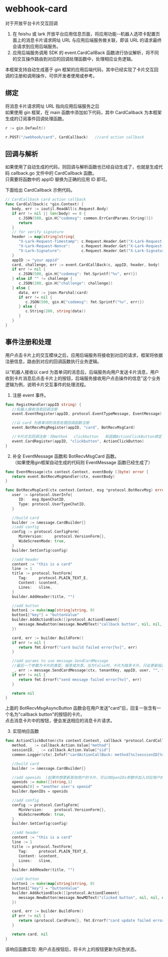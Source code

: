 # webhook-card  
对于开放平台卡片交互回调  
1. 在 feishu 或 lark 开放平台应用信息页面，将应用功能--机器人选项卡配置页面上的消息卡片请求网址 URL 与应用后端服务做关联，即该 URL 的请求最终会请求到应用后端服务。  
2. 应用后端服务调用 SDK 的 event.CardCallBack 函数进行协议解析，将不同的交互操作路由到对应的回调处理函数中，处理相应业务逻辑。    

本框架支持自动生成基于 gin 框架的应用后端代码，其中已经实现了卡片交互回调的注册和调用操作，可供开发者使用或参考。  

## 绑定  
将消息卡片请求网址 URL 指向应用后端服务之后  
如果使用 gin 框架，在 main 函数中添加如下代码，其中 CardCallback 为本框架生成的订阅事件回调处理函数。  
```go
r := gin.Default()

r.POST("/webhook/card", CardCallback)   //card action callback
```

## 回调与解析  
如果使用了自动生成的代码，则回调与解析函数也已经自动生成了，也就是生成代码 callback.go 文件中的 CardCallback 函数。    
只需要将函数中的 appID 替换为正确的应用 ID 即可。  

下面给出 CardCallback 示例代码。   
```go
// CardCallback card action callback
func CardCallback(c *gin.Context) {
   body, err := ioutil.ReadAll(c.Request.Body)
   if err != nil || len(body) == 0 {
      c.JSON(500, gin.H{"codemsg": common.ErrCardParams.String()})
      return
   }
   // for verify signature
   header := map[string]string{
      "X-Lark-Request-Timestamp": c.Request.Header.Get("X-Lark-Request-Timestamp"),
      "X-Lark-Request-Nonce":     c.Request.Header.Get("X-Lark-Request-Nonce"),
      "X-Lark-Signature":         c.Request.Header.Get("X-Lark-Signature"),
   }
   appID := "your appid"
   card, challenge, err := event.CardCallBack(c, appID, header, body)
   if err != nil {
      c.JSON(500, gin.H{"codemsg": fmt.Sprintf("%v", err)})
   } else if "" != challenge {
      c.JSON(200, gin.H{"challenge": challenge})
   } else {
      data, err := json.Marshal(card)
      if err != nil {
         c.JSON(500, gin.H{"codemsg": fmt.Sprintf("%v", err)})
      } else {
         c.String(200, string(data))
      }
   }
}
```
  
## 事件注册和处理  
用户点击卡片上的交互模块之后，应用后端服务将接收到对应的请求，框架将依据注册信息，路由到对应的回调函数执行业务逻辑。    

以“机器人接收以 card 为首单词的消息后，后端服务向用户发送卡片消息，用户收到卡片消息后点击卡片上的按钮，后端服务接收用户点击操作的信息”这个业务逻辑为例，说明卡片交互事件的处理流程。  

1. 注册 event 事件。  
```go
func RegistHandler(appID string) {
   //机器人接收消息回调注册
   event.EventRegister(appID, protocol.EventTypeMessage, EventMessage)

   //以 card 为首单词的消息处理回调函数注册
   event.BotRecvMsgRegister(appID, "card", BotRecvMsgCard)

   //卡片交互回调注册：将method   clickbutton   和函数ActionClickButton绑定
   event.CardRegister(appID, "clickbutton", ActionClickButton)
}
```
  
2. 补全 EventMessage 函数和 BotRecvMsgCard 函数。    
（如果使用gin框架自动生成的代码则 EventMessage 函数已经生成了）  
```go
func EventMessage(ctx context.Context, eventBody []byte) error {
   return event.BotRecvMsgHandler(ctx, eventBody)
}

func BotRecvMsgCard(ctx context.Context, msg *protocol.BotRecvMsg) error {
   user := &protocol.UserInfo{
      ID:   msg.OpenChatID,
      Type: protocol.UserTypeChatID,
   }

   //build card
   builder := &message.CardBuilder{}
   //add config
   config := protocol.ConfigForm{
      MinVersion:     protocol.VersionForm{},
      WideScreenMode: true,
   }
   builder.SetConfig(config)

   //add header
   content := "this is a card"
   line := 1
   title := protocol.TextForm{
      Tag:     protocol.PLAIN_TEXT_E,
      Content: &content,
      Lines:   &line,
   }
   builder.AddHeader(title, "")

   //add button
   button1 := make(map[string]string, 0)
   button1["key"] = "buttonValue"
   builder.AddActionBlock([]protocol.ActionElement{
      message.NewButton(message.NewMDText("callback button", nil, nil, nil), nil, nil, button1, protocol.DANGER, nil, "clickbutton"),
   })

   card, err := builder.BuildForm()
   if err != nil {
      return fmt.Errorf("card build failed error[%v]", err)
   }

   //add params to use message.SendCardMessage
   //最后一个参数为卡片的类型，独享或共享。当为false时，卡片为独享卡片，只会更新指定用户看到的卡片(发出更新卡片请求的用户的卡片一定会被更新)。未指定用户的卡片并不会被更新。而当updateMulti为true时，卡片为共享卡片，所有用户的卡片都会被同步更新。
   _, err := message.SendCardMessage(ctx, tenantKey, appID, user, "", *card, false)
   if err != nil {
      return fmt.Errorf("send message failed error[%v]", err)
   }

   return nil
}
```
  
上面的 BotRecvMsgAsyncButton 函数会在用户发送"card"后，回复一张含有一个名为"callback button"的按钮的卡片。    
点击消息卡片中的按钮，便会发送相应的消息卡片请求。    
    
3. 实现响应函数    
```go
func ActionClickButton(ctx context.Context, callback *protocol.CardCallbackForm) (*protocol.CardForm, error) {
   method, _ := callback.Action.Value["method"]
   sessionID, _ := callback.Action.Value["sid"]
   common.Logger(ctx).Infof("cardActionCallBack: method[%s]sessionID[%s]", method, sessionID)

   //build card
   builder := &message.CardBuilder{}

   //add openids  (如果你想更新其他用户的卡片，可以向OpenIDs参数中加入对应用户的openid，如果不需要，可以不写)
   openids := make([]string,1)
   openids[0] = "another user's openid"
   builder.OpenIDs = openids

   //add config
   config := protocol.ConfigForm{
      MinVersion:     protocol.VersionForm{},
      WideScreenMode: true,
   }
   builder.SetConfig(config)

   //add header
   content := "this is a card"
   line := 1
   title := protocol.TextForm{
      Tag:     protocol.PLAIN_TEXT_E,
      Content: &content,
      Lines:   &line,
   }
   builder.AddHeader(title, "")

   //add button
   button1 := make(map[string]string, 0)
   button1["key"] = "buttonValue"
   builder.AddActionBlock([]protocol.ActionElement{
      message.NewButton(message.NewMDText("clicked button", nil, nil, nil), nil, nil, button1, protocol.UNKNOWN, nil, "clickbutton"),
   })

   card, err := builder.BuildForm()
   if err != nil {
      return &protocol.CardForm{}, fmt.Errorf("card update failed error[%v]", err)
   }

   return card, nil
}
```  
该响应函数实现: 用户点击按钮后，将卡片上的按钮更新为灰色状态。
